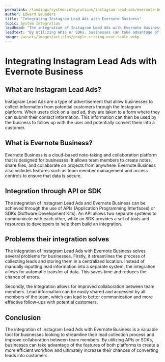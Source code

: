 ```yaml
---
permalink: /landings/system-integrations/instagram-lead-ads/evernote-business
author: Edward Saunders
title: "Integrating Instagram Lead Ads with Evernote Business"
topic: System Integration
leadhead: "The integration of Instagram Lead Ads with Evernote Business is a valuable tool for businesses looking to streamline their lead collection process and improve collaboration between team members"
leadtext: "By utilizing APIs or SDKs, businesses can take advantage of the features of both platforms to create a more efficient workflow and ultimately increase their chances of converting leads into customers."
image: /assets/images/articles/people-sitting-near-table.webp
---
```

<div class="arttext">  <h1>Integrating Instagram Lead Ads with Evernote Business</h1>
  
  <h2>What are Instagram Lead Ads?</h2>
  <p>Instagram Lead Ads are a type of advertisement that allow businesses to collect information from potential customers through the Instagram platform. When users click on a lead ad, they are taken to a form where they can submit their contact information. This information can then be used by the business to follow up with the user and potentially convert them into a customer.</p>
  
  <h2>What is Evernote Business?</h2>
  <p>Evernote Business is a cloud-based note-taking and collaboration platform that is designed for businesses. It allows team members to create notes, share files, and collaborate on projects from anywhere. Evernote Business also includes features such as team member management and access controls to ensure that data is secure.</p>
  
  <h2>Integration through API or SDK</h2>
  <p>The integration of Instagram Lead Ads and Evernote Business can be achieved through the use of APIs (Application Programming Interfaces) or SDKs (Software Development Kits). An API allows two separate systems to communicate with each other, while an SDK provides a set of tools and resources to developers to help them build an integration.</p>
  
  <h2>Problems their integration solves</h2>
  <p>The integration of Instagram Lead Ads with Evernote Business solves several problems for businesses. Firstly, it streamlines the process of collecting leads and storing them in a centralized location. Instead of manually inputting lead information into a separate system, the integration allows for automatic transfer of data. This saves time and reduces the chance of errors.</p>
  <p>Secondly, the integration allows for improved collaboration between team members. Lead information can be easily shared and accessed by all members of the team, which can lead to better communication and more effective follow-ups with potential customers.</p>
  
  <h2>Conclusion</h2>
  <p>The integration of Instagram Lead Ads with Evernote Business is a valuable tool for businesses looking to streamline their lead collection process and improve collaboration between team members. By utilizing APIs or SDKs, businesses can take advantage of the features of both platforms to create a more efficient workflow and ultimately increase their chances of converting leads into customers.</p>
</div>